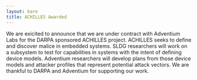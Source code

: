 ```yaml
---
layout: bare
title: ACHILLES Awarded
---
```

We are exicited to announce that we are under contract with Adventium
Labs for the DARPA sponsored ACHILLES project.  ACHILLES seeks to
define and discover malice in embedded systems.  SLDG researchers
will work on a subsystem to test for capabilities in systems with the
intent of defining device models.  Adventium researchers will develop
plans from those device models and attacker profiles that represent
potential attack vectors.  We are thankful to DARPA and Adventium for
supporting our work.

